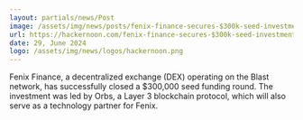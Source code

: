 ```yaml
---
layout: partials/news/Post
image: /assets/img/news/posts/fenix-finance-secures-$300k-seed-investment-from-orbs.jpg
url: https://hackernoon.com/fenix-finance-secures-$300k-seed-investment-from-orbs
date: 29, June 2024
logo: /assets/img/news/logos/hackernoon.png
---
```


Fenix Finance, a decentralized exchange (DEX) operating on the Blast network, has successfully closed a $300,000 seed funding round. The investment was led by Orbs, a Layer 3 blockchain protocol, which will also serve as a technology partner for Fenix.
